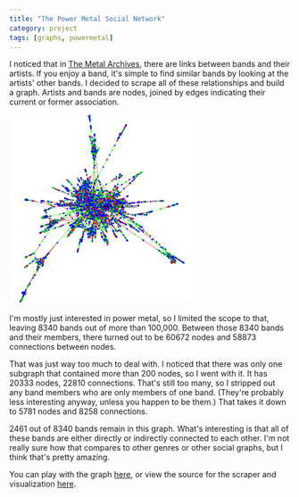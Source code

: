 ```yaml
---
title: "The Power Metal Social Network"
category: project
tags: [graphs, powermetal]
---
```


I noticed that in [The Metal Archives](http://www.metal-archives.com/), there are links between bands and their artists. If you enjoy a band, it's simple to find similar bands by looking at the artists' other bands. I decided to scrape all of these relationships and build a graph. Artists and bands are nodes, joined by edges indicating their current or former association.

[![Power Metal Graph](/images/powermetal-graph.png)](http://rcfox.ca/PowerMetalGraph/)

I'm mostly just interested in power metal, so I limited the scope to that, leaving 8340 bands out of more than 100,000. Between those 8340 bands and their members, there turned out to be 60672 nodes and 58873 connections between nodes.

That was just way too much to deal with. I noticed that there was only one subgraph that contained more than 200 nodes, so I went with it. It has 20333 nodes, 22810 connections. That's still too many, so I stripped out any band members who are only members of one band. (They're probably less interesting anyway, unless you happen to be them.) That takes it down to 5781 nodes and 8258 connections. 

2461 out of 8340 bands remain in this graph. What's interesting is that all of these bands are either directly or indirectly connected to each other. I'm not really sure how that compares to other genres or other social graphs, but I think that's pretty amazing.

You can play with the graph [here](http://rcfox.ca/PowerMetalGraph/), or view the source for the scraper and visualization [here](https://github.com/rcfox/PowerMetalGraph).
